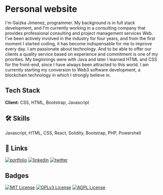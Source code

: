 
# Personal website

I'm Gaizka Jimenez, programmer. My background is in full stack development, 
and I'm currently working in a consulting company that provides professional 
consulting and project management services Web. I've been actively involved in the 
industry for four years, and from the first moment I started coding, it has become 
indispensable for me to improve every day. I am passionate about technology. 
And to be able to offer our clients a quality service based on experience and 
commitment is one of my priorities. My beginnings were with Java and later I learned
 HTML and CSS for the front-end, since I have always been attracted to this world. 
 I am currently starting my conversion to Web3 software development,
 a blockchain technology in which I strongly believe in.
 

## Tech Stack

**Client:** CSS, HTML, Bootstrap, Javascript



## 🛠 Skills
Javascript, HTML, CSS, React, Solidity, Bootstrap, PHP, Powershell


## 🔗 Links
[![portfolio](https://img.shields.io/badge/my_portfolio-000?style=for-the-badge&logo=ko-fi&logoColor=white)](https://gaizkajimenez.com/)
[![linkedin](https://img.shields.io/badge/linkedin-0A66C2?style=for-the-badge&logo=linkedin&logoColor=white)](https://www.linkedin.com/in/gaizkajimenez)
[![twitter](https://img.shields.io/badge/twitter-1DA1F2?style=for-the-badge&logo=twitter&logoColor=white)](https://twitter.com/r3tr0_eth)


## Badges


[![MIT License](https://img.shields.io/badge/License-MIT-green.svg)](https://choosealicense.com/licenses/mit/)
[![GPLv3 License](https://img.shields.io/badge/License-GPL%20v3-yellow.svg)](https://opensource.org/licenses/)
[![AGPL License](https://img.shields.io/badge/license-AGPL-blue.svg)](http://www.gnu.org/licenses/agpl-3.0)

